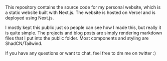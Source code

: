 This repository contains the source code for my personal website, which is a static website built with Next.js. The website is hosted on Vercel and is deployed using Next.js.

I mostly kept this public just so people can see how I made this, but really it is quite simple. The projects and blog posts are simply rendering markdown files that I put into the public folder. Most components and styling are ShadCN/Tailwind. 

If you have any questions or want to chat, feel free to dm me on twitter :)